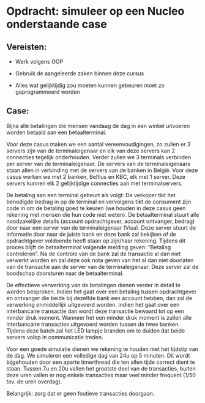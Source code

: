 # Opdracht: simuleer op een Nucleo onderstaande case

## Vereisten:

* Werk volgens OOP

* Gebruik de aangeleerde zaken binnen deze cursus

* Alles wat gelijktijdig zou moeten kunnen gebeuren moet zo geprogrammeerd worden

## Case:

Bijna alle betalingen die mensen vandaag de dag in een winkel uitvoeren worden betaald aan een betaalterminal.

Voor deze casus maken we een aantal vereenvoudigingen, zo zullen er 3 servers zijn van de terminaleigenaar en elk van deze servers kan 2 connecties tegelijk onderhouden. Verder zullen we 3 terminals verbinden per server van de terminaleigenaar. De servers van de terminaleigenaars staan allen in verbinding met de servers van de banken in België. Voor deze casus werken we met 2 banken, Belfius en KBC, elk met 1 server. Deze servers kunnen elk 2 gelijktijdige connecties aan met terminalservers.

De betaling aan een terminal gebeurt als volgt: De verkoper tikt het benodigde bedrag in op de terminal en vervolgens tikt de consument zijn code in om de betaling goed te keuren (we houden in deze casus geen rekening met mensen die hun code niet weten). De betaalterminal stuurt alle noodzakelijke details (account opdrachtgever, account ontvanger, bedrag) door naar een server van de terminaleigenaar (Visa). Deze server stuurt de informatie door naar de juiste bank en deze bank zal bekijken of de opdrachtgever voldoende heeft staan op zijn/haar rekening. Tijdens dit proces blijft de betaalterminal volgende melding geven: “Betaling controleren”. Na de controle van de bank zal de transactie al dan niet verwerkt worden en zal deze ook nota geven van het al dan niet doorlaten van de transactie aan de server van de terminaleigenaar. Deze server zal de boodschap doorsturen naar de betaalterminal.

De effectieve verwerking van de betalingen dienen verder in detail te worden besproken. Indien het gaat over een betaling tussen opdrachtgever en ontvanger die beide bij dezelfde bank een account hebben, dan zal de verwerking onmiddellijk uitgevoerd worden. Indien het gaat over een interbancaire transactie dan wordt deze transactie bewaard tot op een minder druk moment. Wanneer het een minder druk moment is zullen alle interbancaire transacties uitgevoerd worden tussen de twee banken. Tijdens deze batch zal het LED lampje branden om te duiden dat beide servers volop in communicatie treden.

Voor een goede simulatie dienen we rekening te houden met het tijdstip van de dag. We simuleren een volledige dag van 24u op 5 minuten. Dit wordt bijgehouden door een aparte timerthread die ten allen tijde correct dient te staan. Tussen 7u en 20u vallen het grootste deel van de transacties, buiten deze uren vallen er nog enkele transacties maar veel minder frequent (1/50 tov. de uren overdag).

Belangrijk: zorg dat er geen foutieve transacties doorgaan. 
